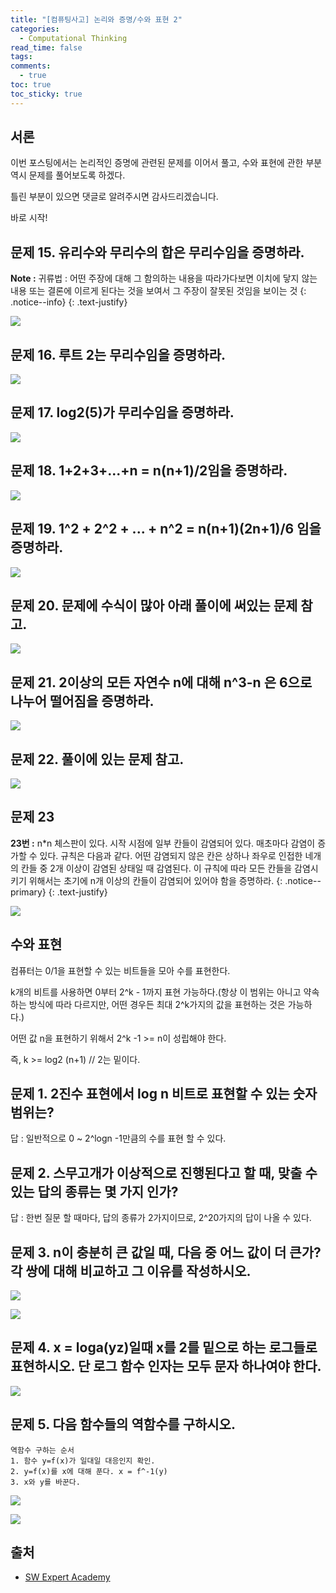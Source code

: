```yaml
---
title: "[컴퓨팅사고] 논리와 증명/수와 표현 2"
categories:
  - Computational Thinking
read_time: false
tags:
comments:
  - true
toc: true
toc_sticky: true
---
```

## 서론
이번 포스팅에서는 논리적인 증명에 관련된 문제를 이어서 풀고, 수와 표현에 관한 부분 역시 문제를 풀어보도록 하겠다.

틀린 부분이 있으면 댓글로 알려주시면 감사드리겠습니다.

바로 시작!

## 문제 15. 유리수와 무리수의 합은 무리수임을 증명하라.

<i class="far fa-sticky-note"></i> **Note :**  귀류법 : 어떤 주장에 대해 그 함의하는 내용을 따라가다보면 이치에 닿지 않는 내용 또는 결론에 이르게 된다는 것을 보여서 그 주장이 잘못된 것임을 보이는 것
{: .notice--info}
{: .text-justify}

![](/assets/img/ct/20200101_1.png)

## 문제 16. 루트 2는 무리수임을 증명하라.

![](/assets/img/ct/20200101_2.png)

## 문제 17. log2(5)가 무리수임을 증명하라.

![](/assets/img/ct/20200101_3.png)

## 문제 18. 1+2+3+...+n = n(n+1)/2임을 증명하라.

![](/assets/img/ct/20200101_4.png)

## 문제 19. 1^2 + 2^2 + ... + n^2 = n(n+1)(2n+1)/6 임을 증명하라.

![](/assets/img/ct/20200101_5.png)

## 문제 20. 문제에 수식이 많아 아래 풀이에 써있는 문제 참고.

![](/assets/img/ct/20200101_6.png)

## 문제 21. 2이상의 모든 자연수 n에 대해 n^3-n 은 6으로 나누어 떨어짐을 증명하라.

![](/assets/img/ct/20200101_7.png)

## 문제 22. 풀이에 있는 문제 참고.

![](/assets/img/ct/20200101_8.png)

## 문제 23

<i class="far fa-sticky-note"></i> **23번 :**  n*n 체스판이 있다. 시작 시점에 일부 칸들이 감염되어 있다. 매초마다 감염이 증가할 수 있다. 규칙은 다음과 같다. 어떤 감염되지 않은 칸은 상하나 좌우로 인접한 네개의 칸들 중 2개 이상이 감염된 상태일 때 감염된다. 이 규칙에 따라 모든 칸들을 감염시키기 위해서는 초기에 n개 이상의 칸들이 감염되어 있어야 함을 증명하라.
{: .notice--primary}
{: .text-justify}

![](/assets/img/ct/20200101_15.png)


## 수와 표현

컴퓨터는 0/1을 표현할 수 있는 비트들을 모아 수를 표현한다.

k개의 비트를 사용하면 0부터 2^k - 1까지 표현 가능하다.(항상 이 범위는 아니고 약속하는 방식에 따라 다르지만, 어떤 경우든 최대 2^k가지의 값을 표현하는 것은 가능하다.)

어떤 값 n을 표현하기 위해서 2^k -1 >= n이 성립해야 한다.

즉, k >= log2 (n+1) // 2는 밑이다.

## 문제 1. 2진수 표현에서 log n 비트로 표현할 수 있는 숫자 범위는?

답 : 일반적으로 0 ~ 2^logn -1만큼의 수를 표현 할 수 있다. 

## 문제 2. 스무고개가 이상적으로 진행된다고 할 때, 맞출 수 있는 답의 종류는 몇 가지 인가?

답 : 한번 질문 할 때마다, 답의 종류가 2가지이므로, 2^20가지의 답이 나올 수 있다.

## 문제 3. n이 충분히 큰 값일 때, 다음 중 어느 값이 더 큰가? 각 쌍에 대해 비교하고 그 이유를 작성하시오.

![](/assets/img/ct/20200101_9.png)

![](/assets/img/ct/20200101_10.png)

## 문제 4. x = loga(yz)일때 x를 2를 밑으로 하는 로그들로 표현하시오. 단 로그 함수 인자는 모두 문자 하나여야 한다.

![](/assets/img/ct/20200101_11.png)

## 문제 5. 다음 함수들의 역함수를 구하시오.

```
역함수 구하는 순서
1. 함수 y=f(x)가 일대일 대응인지 확인.
2. y=f(x)를 x에 대해 푼다. x = f^-1(y)
3. x와 y를 바꾼다.
```

![](/assets/img/ct/20200101_12.png)

![](/assets/img/ct/20200101_13.png)


## 출처

* [SW Expert Academy](https://swexpertacademy.com/main/learn/course/subjectList.do?courseId=AVuPCwCKAAPw5UW6&subjectId=AV1lGbkqAAQCFAb_)